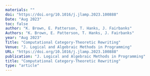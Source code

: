 ```yaml
---
materials: ""
doi: "https://doi.org/10.1016/j.jlamp.2023.100888"
Date: "Aug 2023"
toc: false
author: "K. Brown, E. Patterson, T. Hanks, J. Fairbanks"
Authors: "K. Brown, E. Patterson, T. Hanks, J. Fairbanks"
year: "Aug 2023"
Title: "Computational Category-Theoretic Rewriting"
Venue: "J. Logical and Algebraic Methods in Programming"
URL: "https://doi.org/10.1016/j.jlamp.2023.100888"
publication: "J. Logical and Algebraic Methods in Programming"
title: "Computational Category-Theoretic Rewriting"
type: "article"
---
```


